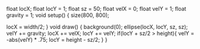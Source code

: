float locX;
float locY = 1;
float sz = 50;
float velX = 0;
float velY = 1;
float gravity = 1;
void setup() {
  size(800, 800);

 locX = width/2;
}
void draw() {
    background(0);
  ellipse(locX, locY, sz, sz);
  velY += gravity;
  locX += velX;
  locY += velY;
  if(locY + sz/2 > height){
    velY = -abs(velY) * .75;
    locY = height - sz/2;
  }
}
